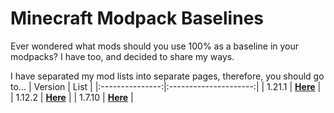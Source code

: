 # Minecraft Modpack Baselines
Ever wondered what mods should you use 100% as a baseline in your modpacks? I have too, and decided to share my ways.

I have separated my mod lists into separate pages, therefore, you should go to...
|     Version     |          List         |
|:---------------:|:---------------------:|
|      1.21.1     | [**Here**](1-21-1.md) |
|      1.12.2     | [**Here**](1-12-2.md) |
|      1.7.10     | [**Here**](1-7-10.md) |
